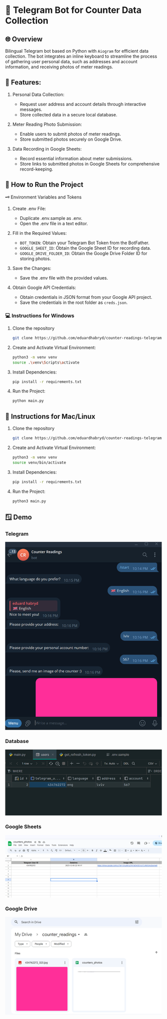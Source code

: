 # 🤖 Telegram Bot for Counter Data Collection

## 🌐 Overview
Bilingual Telegram bot based on Python with `Aiogram` for efficient data
collection.
The bot integrates an inline keyboard to streamline the process of gathering
user personal data, such as addresses and account information, and
receiving photos of meter readings.


## 🎯 Features:


1. Personal Data Collection:

   - Request user address and account details through interactive messages.
   - Store collected data in a secure local database.

2. Meter Reading Photo Submission:

   - Enable users to submit photos of meter readings.
   - Store submitted photos securely on Google Drive.

3. Data Recording in Google Sheets:
   - Record essential information about meter submissions. 
   - Store links to submitted photos in Google Sheets for comprehensive record-keeping.

## 🚀 How to Run the Project

🗝️ Environment Variables and Tokens

1. Create .env File:

   - Duplicate .env.sample as .env.
   - Open the .env file in a text editor.

2. Fill in the Required Values:

   - `BOT_TOKEN`: Obtain your Telegram Bot Token from the BotFather.
   - `GOOGLE_SHEET_ID`: Obtain the Google Sheet ID for recording data.
   - `GOOGLE_DRIVE_FOLDER_ID`: Obtain the Google Drive Folder ID for storing 
     photos.

3. Save the Changes:

   - Save the .env file with the provided values.

4. Obtain Google API Credentials:

   - Obtain credentials in JSON format from your Google API project.
   - Save the credentials in the root folder as `creds.json`.

### 💻 Instructions for Windows

1. Clone the repository
    ```bash
    git clone https://github.com/eduardhabryd/counter-readings-telegram-bot.git
    ```
2. Create and Activate Virtual Environment:
    ```bash
    python3 -m venv venv
    source .\venv\Scripts\activate
    ```
3. Install Dependencies:
    ```bash
    pip install -r requirements.txt
    ```
4. Run the Project:
    ```bash
    python main.py
    ```
   
## 🍎 Instructions for Mac/Linux

1. Clone the repository
    ```bash
    git clone https://github.com/eduardhabryd/counter-readings-telegram-bot.git
    ```
2. Create and Activate Virtual Environment:
    ```bash
    python3 -m venv venv
    source venv/bin/activate
    ```
3. Install Dependencies:
    ```bash
    pip install -r requirements.txt
    ```
4. Run the Project:
    ```bash
    python3 main.py
    ```

##  🪟 Demo

### Telegram
![telegram](demo/telegram.png)

### Database
![db](demo/db.png)

### Google Sheets
![sheets](demo/sheets.png)

### Google Drive
![drive](demo/drive.png)
